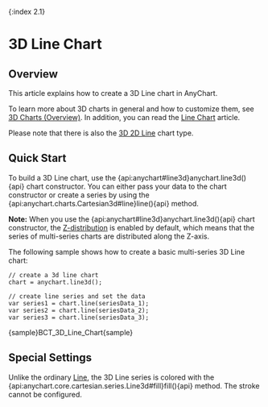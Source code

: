 {:index 2.1}
# 3D Line Chart

## Overview

This article explains how to create a 3D Line chart in AnyChart.

To learn more about 3D charts in general and how to customize them, see [3D Charts (Overview)](Overview). In addition, you can read the [Line Chart](../Line_Chart) article.

Please note that there is also the [3D 2D Line](2D_Line_Chart) chart type.

## Quick Start

To build a 3D Line chart, use the {api:anychart#line3d}anychart.line3d(){api} chart constructor. You can either pass your data to the chart constructor or create a series by using the {api:anychart.charts.Cartesian3d#line}line(){api} method.

**Note:** When you use the {api:anychart#line3d}anychart.line3d(){api} chart constructor, the [Z-distribution](Overview#z-distribution) is enabled by default, which means that the series of multi-series charts are distributed along the Z-axis.

The following sample shows how to create a basic multi-series 3D Line chart:

```
// create a 3d line chart
chart = anychart.line3d();

// create line series and set the data
var series1 = chart.line(seriesData_1);
var series2 = chart.line(seriesData_2);
var series3 = chart.line(seriesData_3);
```

{sample}BCT\_3D\_Line\_Chart{sample}

## Special Settings

Unlike the ordinary [Line](../Line_Chart), the 3D Line series is colored with the {api:anychart.core.cartesian.series.Line3d#fill}fill(){api} method. The stroke cannot be configured.